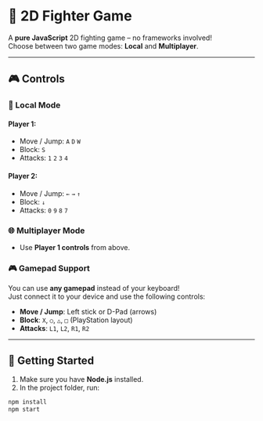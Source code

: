 # 🥋 2D Fighter Game

A **pure JavaScript** 2D fighting game – no frameworks involved!  
Choose between two game modes: **Local** and **Multiplayer**.

---

## 🎮 Controls

### 👤 Local Mode

#### Player 1:
- Move / Jump: `A` `D` `W`  
- Block: `S`  
- Attacks: `1` `2` `3` `4`

#### Player 2:
- Move / Jump: `←` `→` `↑`  
- Block: `↓`  
- Attacks: `0` `9` `8` `7`

### 🌐 Multiplayer Mode
- Use **Player 1 controls** from above.

### 🎮 Gamepad Support
You can use **any gamepad** instead of your keyboard!  
Just connect it to your device and use the following controls:

- **Move / Jump**: Left stick or D-Pad (arrows)  
- **Block**: `X`, `○`, `△`, `□` (PlayStation layout)  
- **Attacks**: `L1`, `L2`, `R1`, `R2`

---

## 🚀 Getting Started

1. Make sure you have **Node.js** installed.
2. In the project folder, run:

```bash
npm install
npm start
